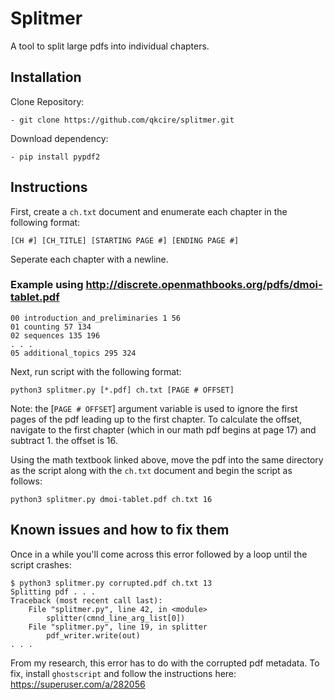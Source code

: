 # Splitmer
A tool to split large pdfs into individual chapters.


## Installation

Clone Repository:
    
    - git clone https://github.com/qkcire/splitmer.git

Download dependency:
    
    - pip install pypdf2

## Instructions

First, create a `ch.txt` document and enumerate each chapter in the following format:
    
    [CH #] [CH_TITLE] [STARTING PAGE #] [ENDING PAGE #]
Seperate each chapter with a newline.

### Example using http://discrete.openmathbooks.org/pdfs/dmoi-tablet.pdf


    00 introduction_and_preliminaries 1 56
    01 counting 57 134
    02 sequences 135 196
    . . . 
    05 additional_topics 295 324

Next, run script with the following format:
    
    python3 splitmer.py [*.pdf] ch.txt [PAGE # OFFSET]

Note: the [`PAGE # OFFSET`] argument variable is used to ignore the first pages of the pdf leading up to the first chapter. 
To calculate the offset, navigate to the first chapter (which in our math pdf begins at page 17) and subtract 1. the offset is 16. 

Using the math textbook linked above, move the pdf into the same directory as the script along with the `ch.txt` document and begin the script as follows:


    python3 splitmer.py dmoi-tablet.pdf ch.txt 16

## Known issues and how to fix them

Once in a while you'll come across this error followed by a loop until the script crashes:

    $ python3 splitmer.py corrupted.pdf ch.txt 13
    Splitting pdf . . .
    Traceback (most recent call last):
        File "splitmer.py", line 42, in <module>
            splitter(cmnd_line_arg_list[0])
        File "splitmer.py", line 19, in splitter
            pdf_writer.write(out)
    . . .

From my research, this error has to do with the corrupted pdf metadata. To fix, install `ghostscript` and follow the instructions here: https://superuser.com/a/282056 